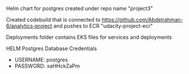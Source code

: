 Helm chart for postgres created under repo name "project3"

Created codebuild that is connected to https://github.com/Abdelrahman-6/analytics-project and pushes to ECR "udacity-project-ecr"

Deployments folder contains EKS files for services and deployments

HELM Postgres Database Credentials
- USERNAME: postgres
- PASSWORD: xaHHckZaPm